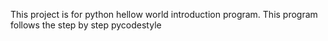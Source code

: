 This project is for python hellow world introduction program. This program follows the step by step pycodestyle
